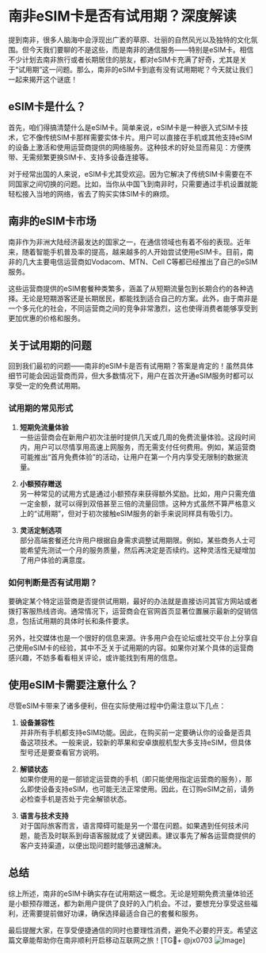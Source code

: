 # 南非eSIM卡是否有试用期？深度解读

提到南非，很多人脑海中会浮现出广袤的草原、壮丽的自然风光以及独特的文化氛围。但今天我们要聊的不是这些，而是南非的通信服务——特别是eSIM卡。相信不少计划去南非旅行或者长期居住的朋友，都对eSIM卡充满了好奇，尤其是关于“试用期”这一问题。那么，南非的eSIM卡到底有没有试用期呢？今天就让我们一起来揭开这个谜底！

## eSIM卡是什么？

首先，咱们得搞清楚什么是eSIM卡。简单来说，eSIM卡是一种嵌入式SIM卡技术，它不像传统SIM卡那样需要实体卡片。用户可以直接在手机或其他支持eSIM的设备上激活和使用运营商提供的网络服务。这种技术的好处显而易见：方便携带、无需频繁更换SIM卡、支持多设备连接等。

对于经常出国的人来说，eSIM卡尤其受欢迎。因为它解决了传统SIM卡需要在不同国家之间切换的问题。比如，当你从中国飞到南非时，只需要通过手机设置就能轻松接入当地的网络，省去了购买实体SIM卡的麻烦。

## 南非的eSIM卡市场

南非作为非洲大陆经济最发达的国家之一，在通信领域也有着不俗的表现。近年来，随着智能手机普及率的提高，越来越多的人开始尝试使用eSIM卡。目前，南非的几大主要电信运营商如Vodacom、MTN、Cell C等都已经推出了自己的eSIM服务。

这些运营商提供的eSIM套餐种类繁多，涵盖了从短期流量包到长期合约的各种选择。无论是短期游客还是长期居民，都能找到适合自己的方案。此外，由于南非是一个多元化的社会，不同运营商之间的竞争非常激烈，这也使得消费者能够享受到更加优惠的价格和服务。

## 关于试用期的问题

回到我们最初的问题——南非的eSIM卡是否有试用期？答案是肯定的！虽然具体细节可能会因运营商而异，但大多数情况下，用户在首次开通eSIM服务时都可以享受一定的免费试用期。

### 试用期的常见形式

1. **短期免流量体验**  
   一些运营商会在新用户初次注册时提供几天或几周的免费流量体验。这段时间内，用户可以尽情享用高速上网服务，而无需支付任何费用。例如，某运营商可能推出“首月免费体验”的活动，让用户在第一个月内享受无限制的数据流量。

2. **小额预存赠送**  
   另一种常见的试用方式是通过小额预存来获得额外奖励。比如，用户只需充值一定金额，就可以得到双倍甚至三倍的流量回馈。这种方式虽然不算严格意义上的“试用期”，但对于初次接触eSIM服务的新手来说同样具有吸引力。

3. **灵活定制选项**  
   部分高端套餐还允许用户根据自身需求调整试用期限。例如，某些商务人士可能希望先测试一个月的服务质量，然后再决定是否续约。这种灵活性无疑增加了用户体验的满意度。

### 如何判断是否有试用期？

要确定某个特定运营商是否提供试用期，最好的办法就是直接访问其官方网站或者拨打客服热线咨询。通常情况下，运营商会在官网首页显著位置展示最新的促销信息，包括试用期的具体时长和条件要求。

另外，社交媒体也是一个很好的信息来源。许多用户会在论坛或社交平台上分享自己使用eSIM卡的经验，其中不乏关于试用期的内容。如果你对某个具体的运营商感兴趣，不妨多看看相关评论，或许能找到有用的信息。

## 使用eSIM卡需要注意什么？

尽管eSIM卡带来了诸多便利，但在实际使用过程中仍需注意以下几点：

1. **设备兼容性**  
   并非所有手机都支持eSIM功能。因此，在购买前一定要确认你的设备是否具备这项技术。一般来说，较新的苹果和安卓旗舰机型大多支持eSIM，但具体型号还是要查看官方说明。

2. **解锁状态**  
   如果你使用的是一部锁定运营商的手机（即只能使用指定运营商的服务），那么即使设备支持eSIM，也可能无法正常使用。因此，在订购eSIM之前，请务必检查手机是否处于完全解锁状态。

3. **语言与技术支持**  
   对于国际旅客而言，语言障碍可能是另一个潜在问题。如果遇到任何技术问题，能否及时联系到母语客服就成了关键因素。建议事先了解各运营商提供的客户支持渠道，以便出现问题时能够迅速解决。

## 总结

综上所述，南非的eSIM卡确实存在试用期这一概念。无论是短期免费流量体验还是小额预存赠送，都为新用户提供了良好的入门机会。不过，要想充分享受这些福利，还需要提前做好功课，确保选择最适合自己的套餐和服务。

最后提醒大家，在享受便捷通信的同时也要理性消费，避免不必要的开支。希望这篇文章能帮助你在南非顺利开启移动互联网之旅！[TG💪+ @jx0703 ![Image](https://github.com/user-attachments/assets/dbca1d08-cadb-493c-b0ec-ad6f7a83f270)]